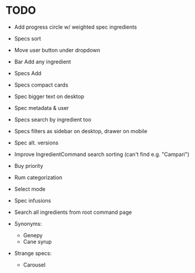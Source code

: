# TODO

- Add progress circle w/ weighted spec ingredients
- Specs sort
- Move user button under dropdown
- Bar Add any ingredient
- Specs Add
- Specs compact cards
- Spec bigger text on desktop
- Spec metadata & user
- Specs search by ingredient too
- Specs filters as sidebar on desktop, drawer on mobile
- Spec alt. versions
- Improve IngredientCommand search sorting (can't find e.g. "Campari")
- Buy priority
- Rum categorization
- Select mode

- Spec infusions
- Search all ingredients from root command page

- Synonyms:

  - Genepy
  - Cane syrup

- Strange specs:

  - Carousel
